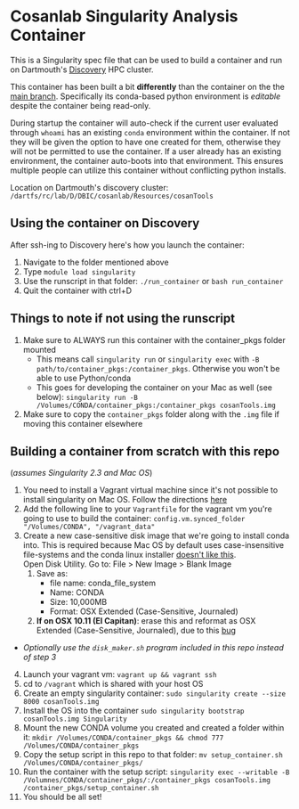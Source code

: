 # Cosanlab Singularity Analysis Container

This is a Singularity spec file that can be used to build a container and run on Dartmouth's [Discovery](http://techdoc.dartmouth.edu/discovery/) HPC cluster.

This container has been built a bit **differently** than the container on the the [main branch](https://github.com/cosanlab/cosanToolsSingularity/tree/master). Specifically its conda-based python environment is *editable* despite the container being read-only.

During startup the container will auto-check if the current user evaluated through `whoami` has an existing `conda` environment within the container. If not they will be given the option to have one created for them, otherwise they will not be permitted to use the container. If a user already has an existing environment, the container auto-boots into that environment. This ensures multiple people can utilize this container without conflicting python installs.

Location on Dartmouth's discovery cluster: `/dartfs/rc/lab/D/DBIC/cosanlab/Resources/cosanTools`

## Using the container on Discovery  

After ssh-ing to Discovery here's how you launch the container:  

1. Navigate to the folder mentioned above
2. Type `module load singularity`
3. Use the runscript in that folder: `./run_container` or `bash run_container`
4. Quit the container with ctrl+D

## Things to note if not using the runscript
1. Make sure to ALWAYS run this container with the container_pkgs folder mounted
    - This means call `singularity run` or `singularity exec` with `-B path/to/container_pkgs:/container_pkgs`. Otherwise you won't be able to use Python/conda
    - This goes for developing the container on your Mac as well (see below): `singularity run -B /Volumes/CONDA/container_pkgs:/container_pkgs cosanTools.img`
2. Make sure to copy the `container_pkgs` folder along with the `.img` file if moving this container elsewhere

## Building a container from scratch with this repo  
(*assumes Singularity 2.3 and Mac OS*)  
1) You need to install a Vagrant virtual machine since it's not possible to install singularity on Mac OS. Follow the directions [here](http://singularity.lbl.gov/install-mac)
2) Add the following line to your `Vagrantfile` for the vagrant vm you're going to use to build the container: `config.vm.synced_folder "/Volumes/CONDA", "/vagrant_data"`
3) Create a new case-sensitive disk image that we're going to install conda into. This is required because Mac OS by default uses case-insensitive file-systems and the conda linux installer [doesn't like this](https://github.com/conda/conda/issues/6603).  
 Open Disk Utility. Go to: File > New Image > Blank Image
    1) Save as:
        - file name: conda_file_system
        - Name: CONDA
        - Size: 10,000MB
        - Format: OSX Extended (Case-Sensitive, Journaled)
    2) **If on OSX 10.11 (El Capitan)**: erase this and reformat as OSX Extended (Case-Sensitive, Journaled), due to this [bug](https://discussions.apple.com/thread/7395900)
- *Optionally use the `disk_maker.sh` program included in this repo instead of step 3*
4) Launch your vagrant vm: `vagrant up && vagrant ssh`
5) cd to `/vagrant` which is shared with your host OS
6) Create an empty singularity container: `sudo singularity create --size 8000 cosanTools.img`
7) Install the OS into the container `sudo singularity bootstrap cosanTools.img Singularity`
8) Mount the new CONDA volume you created and created a folder within it: `mkdir /Volumes/CONDA/container_pkgs && chmod 777 /Volumes/CONDA/container_pkgs`
9) Copy the setup script in this repo to that folder: `mv setup_container.sh /Volumes/CONDA/container_pkgs/`
10) Run the container with the setup script: `singularity exec --writable -B /Volumnes/CONDA/container_pkgs/:/container_pkgs cosanTools.img /container_pkgs/setup_container.sh`
11) You should be all set!
